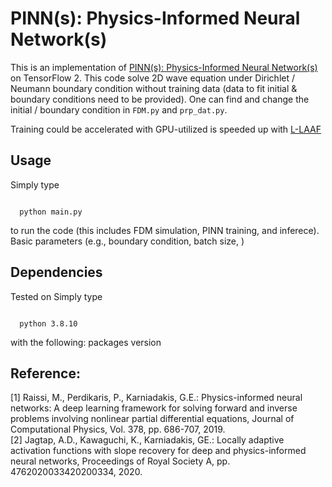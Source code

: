 # PINN(s): Physics-Informed Neural Network(s)

This is an implementation of [PINN(s): Physics-Informed Neural Network(s)](https://doi.org/10.1016/j.jcp.2018.10.045) on TensorFlow 2. This code solve 2D wave equation under Dirichlet / Neumann boundary condition without training data (data to fit initial & boundary conditions need to be provided). One can find and change the initial / boundary condition in <code>FDM.py</code> and <code>prp_dat.py</code>.


Training could be accelerated with GPU-utilized  is speeded up with [L-LAAF](https://doi.org/10.1098/rspa.2020.0334)

## Usage
Simply type
<p>
<code>
  python main.py
</code>
</p>
to run the code (this includes FDM simulation, PINN training, and inferece). Basic parameters (e.g., boundary condition, batch size, )

## Dependencies
Tested on 
Simply type
<p>
<code>
  python 3.8.10
</code>
</p>
with the following:
packages
version

## Reference:
[1] Raissi, M., Perdikaris, P., Karniadakis, G.E.: Physics-informed neural networks: A deep learning framework for solving forward and inverse problems involving nonlinear partial differential equations, Journal of Computational Physics, Vol. 378, pp. 686-707, 2019. 
<br>
[2] Jagtap, A.D., Kawaguchi, K., Karniadakis, GE.: Locally adaptive activation functions with slope recovery for deep and physics-informed neural networks, Proceedings of Royal Society A, pp. 4762020033420200334, 2020. 

